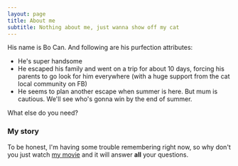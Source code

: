 ```yaml
---
layout: page
title: About me
subtitle: Nothing about me, just wanna show off my cat
---
```


His name is Bo Can. And following are his purfection attributes:

- He's super handsome
- He escaped his family and went on a trip for about 10 days, forcing his parents to go look for him everywhere (with a huge support from the cat local community on FB)
- He seems to plan another escape when summer is here. But mum is cautious. We'll see who's gonna win by the end of summer. 

What else do you need?

### My story

To be honest, I'm having some trouble remembering right now, so why don't you just watch [my movie](https://en.wikipedia.org/wiki/The_Princess_Bride_%28film%29) and it will answer **all** your questions.
